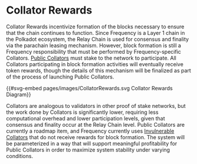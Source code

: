# Collator Rewards

Collator Rewards incentivize formation of the blocks necessary to ensure that the chain continues to function.
Since Frequency is a Layer 1 chain in the Polkadot ecosystem, the Relay Chain is used for consensus and finality via the parachain leasing mechanism.
However, block formation is still a Frequency responsibility that must be performed by Frequency-specific Collators.
[Public Collators](../Glossary.md#public-collator) must stake to the network to participate.
All Collators participating in block formation activities will eventually receive token rewards, though the details of this mechanism will be finalized as part of the process of launching Public Collators.

{{#svg-embed pages/images/CollatorRewards.svg Collator Rewards Diagram}}

Collators are analogous to validators in other proof of stake networks, but the work done by Collators is significantly lower, requiring less computational overhead and lower participation levels, given that consensus and finality occur at the Relay Chain level.
Public Collators are currently a roadmap item, and Frequency currently uses [Invulnerable Collators](../Glossary.md#invulnerable-collator) that do not receive rewards for block formation.
The system will be parameterized in a way that will support meaningful profitability for Public Collators in order to maximize system stability under varying conditions.
